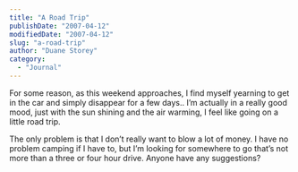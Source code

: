 ```yaml
---
title: "A Road Trip"
publishDate: "2007-04-12"
modifiedDate: "2007-04-12"
slug: "a-road-trip"
author: "Duane Storey"
category:
  - "Journal"
---
```


For some reason, as this weekend approaches, I find myself yearning to get in the car and simply disappear for a few days.. I’m actually in a really good mood, just with the sun shining and the air warming, I feel like going on a little road trip.

The only problem is that I don’t really want to blow a lot of money. I have no problem camping if I have to, but I’m looking for somewhere to go that’s not more than a three or four hour drive. Anyone have any suggestions?